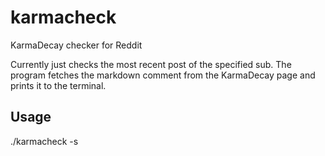 # karmacheck
KarmaDecay checker for Reddit

Currently just checks the most recent post of the specified sub. 
The program fetches the markdown comment from the KarmaDecay page and prints it to the terminal.

## Usage

./karmacheck -s <subreddit>
